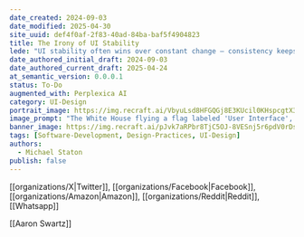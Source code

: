```yaml
---
date_created: 2024-09-03
date_modified: 2025-04-30
site_uuid: def4f0af-2f83-40ad-84ba-baf5f4904823
title: The Irony of UI Stability
lede: "UI stability often wins over constant change — consistency keeps users loyal."
date_authored_initial_draft: 2024-09-03
date_authored_current_draft: 2025-04-24
at_semantic_version: 0.0.0.1
status: To-Do
augmented_with: Perplexica AI
category: UI-Design
portrait_image: https://img.recraft.ai/VbyuLsd8HFGQGj8E3KUcil0KHspcgtX3sjkdzqkk-ao/rs:fit:1024:1820:0/raw:1/plain/abs://external/images/410acf60-00c2-4d68-b61d-7eef6001972c
image_prompt: "The White House flying a flag labeled 'User Interface', symbolizing the authority and stability of enduring UI design. The mood is iconic, institutional, and subtly humorous."
banner_image: https://img.recraft.ai/pJvk7aRPbr8TjC5OJ-8VESnj5r6pdV0rDswkDlpL5_U/rs:fit:2048:1024:0/raw:1/plain/abs://external/images/f6f04203-502a-4768-bbbd-b55859ba4178
tags: [Software-Development, Design-Practices, UI-Design]
authors:
  - Michael Staton
publish: false
---
```


[[organizations/X|Twitter]], [[organizations/Facebook|Facebook]], [[organizations/Amazon|Amazon]], [[organizations/Reddit|Reddit]], [[Whatsapp]]

[[Aaron Swartz]]
